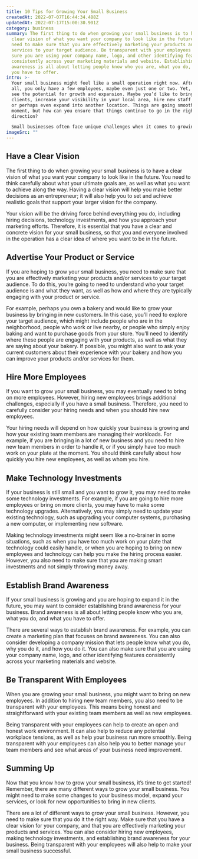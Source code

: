 ```yaml
---
title: 10 Tips for Growing Your Small Business
createdAt: 2022-07-07T16:44:34.488Z
updatedAt: 2022-07-17T15:00:30.901Z
category: business
summary: The first thing to do when growing your small business is to have a
  clear vision of what you want your company to look like in the future. You
  need to make sure that you are effectively marketing your products and/or
  services to your target audience. Be transparent with your employees and make
  sure you are using your company name, logo, and other identifying features
  consistently across your marketing materials and website. Establishing brand
  awareness is all about letting people know who you are, what you do, and what
  you have to offer.
intro: >-
  Your small business might feel like a small operation right now. After
  all, you only have a few employees, maybe even just one or two. Yet, you still
  see the potential for growth and expansion. Maybe you’d like to bring in more
  clients, increase your visibility in your local area, hire new staff members
  or perhaps even expand into another location. Things are going smoothly at the
  moment, but how can you ensure that things continue to go in the right
  direction? 

  Small businesses often face unique challenges when it comes to growing and expanding. As an entrepreneur, you might be juggling a lot of responsibilities as well as managing multiple tasks in order to keep your company running smoothly on a daily basis. However, as an employer and manager of several other people who are working towards achieving common goals; there are also different responsibilities that come with these roles. Here are some tips for growing your small business:
imageSrc: ""
---
```


## Have a Clear Vision

The first thing to do when growing your small business is to have a clear vision of what you want your company to look like in the future. You need to think carefully about what your ultimate goals are, as well as what you want to achieve along the way. Having a clear vision will help you make better decisions as an entrepreneur; it will also help you to set and achieve realistic goals that support your larger vision for the company.

Your vision will be the driving force behind everything you do, including hiring decisions, technology investments, and how you approach your marketing efforts. Therefore, it is essential that you have a clear and concrete vision for your small business, so that you and everyone involved in the operation has a clear idea of where you want to be in the future.

## Advertise Your Product or Service

If you are hoping to grow your small business, you need to make sure that you are effectively marketing your products and/or services to your target audience. To do this, you’re going to need to understand who your target audience is and what they want, as well as how and where they are typically engaging with your product or service.

For example, perhaps you own a bakery and would like to grow your business by bringing in new customers. In this case, you’ll need to explore your target audience, which might include people who are in the neighborhood, people who work or live nearby, or people who simply enjoy baking and want to purchase goods from your store. You’ll need to identify where these people are engaging with your products, as well as what they are saying about your bakery. If possible, you might also want to ask your current customers about their experience with your bakery and how you can improve your products and/or services for them.

## Hire More Employees

If you want to grow your small business, you may eventually need to bring on more employees. However, hiring new employees brings additional challenges, especially if you have a small business. Therefore, you need to carefully consider your hiring needs and when you should hire new employees.

Your hiring needs will depend on how quickly your business is growing and how your existing team members are managing their workloads. For example, if you are bringing in a lot of new business and you need to hire new team members in order to handle it, or if you simply have too much work on your plate at the moment. You should think carefully about how quickly you hire new employees, as well as whom you hire.

## Make Technology Investments

If your business is still small and you want to grow it, you may need to make some technology investments. For example, if you are going to hire more employees or bring on more clients, you may have to make some technology upgrades. Alternatively, you may simply need to update your existing technology, such as upgrading your computer systems, purchasing a new computer, or implementing new software.

Making technology investments might seem like a no-brainer in some situations, such as when you have too much work on your plate that technology could easily handle, or when you are hoping to bring on new employees and technology can help you make the hiring process easier. However, you also need to make sure that you are making smart investments and not simply throwing money away.

## Establish Brand Awareness

If your small business is growing and you are hoping to expand it in the future, you may want to consider establishing brand awareness for your business. Brand awareness is all about letting people know who you are, what you do, and what you have to offer.

There are several ways to establish brand awareness. For example, you can create a marketing plan that focuses on brand awareness. You can also consider developing a company mission that lets people know what you do, why you do it, and how you do it. You can also make sure that you are using your company name, logo, and other identifying features consistently across your marketing materials and website.

## Be Transparent With Employees

When you are growing your small business, you might want to bring on new employees. In addition to hiring new team members, you also need to be transparent with your employees. This means being honest and straightforward with your existing team members as well as new employees.

Being transparent with your employees can help to create an open and honest work environment. It can also help to reduce any potential workplace tensions, as well as help your business run more smoothly. Being transparent with your employees can also help you to better manage your team members and see what areas of your business need improvement.

## Summing Up

Now that you know how to grow your small business, it’s time to get started! Remember, there are many different ways to grow your small business. You might need to make some changes to your business model, expand your services, or look for new opportunities to bring in new clients.

There are a lot of different ways to grow your small business. However, you need to make sure that you do it the right way. Make sure that you have a clear vision for your company, and that you are effectively marketing your products and services. You can also consider hiring new employees, making technology investments, and establishing brand awareness for your business. Being transparent with your employees will also help to make your small business successful.
